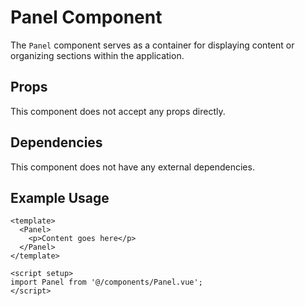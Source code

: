 # Panel Component

The `Panel` component serves as a container for displaying content or organizing sections within the application.

## Props

This component does not accept any props directly.

## Dependencies

This component does not have any external dependencies.

## Example Usage

```vue
<template>
  <Panel>
    <p>Content goes here</p>
  </Panel>
</template>

<script setup>
import Panel from '@/components/Panel.vue';
</script>